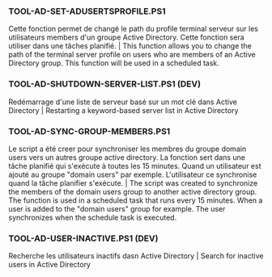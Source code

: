 ### TOOL-AD-SET-ADUSERTSPROFILE.PS1
Cette fonction permet de changé le path du profile terminal serveur sur les utilisateurs members d'un groupe Active Directory.
Cette fonction sera utiliser dans une tâches planifié. | This function allows you to change the path of the terminal server
profile on users who are members of an Active Directory group. This function will be used in a scheduled task.

### TOOL-AD-SHUTDOWN-SERVER-LIST.PS1 (DEV)
Redémarrage d'une liste de serveur basé sur un mot clé dans Active Directory | Restarting a keyword-based server list in Active Directory

### TOOL-AD-SYNC-GROUP-MEMBERS.PS1
Le script a été creer pour synchroniser les membres du groupe domain users vers un autres groupe active directory.
La fonction sert dans une tâche planifié qui s'exécute à toutes les 15 minutes. Quand un utilisateur est ajouté au
groupe "domain users" par exemple. L'utilisateur ce synchronise quand la tâche planifier s'exécute. | The script was
created to synchronize the members of the domain users group to another active directory group. The function is used 
in a scheduled task that runs every 15 minutes. When a user is added to the "domain users" group for example. The user 
synchronizes when the schedule task is executed.

### TOOL-AD-USER-INACTIVE.PS1 (DEV)
Recherche les utilisateurs inactifs dasn Active Directory | Search  for inactive users in Active Directory

